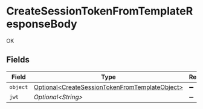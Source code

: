 # CreateSessionTokenFromTemplateResponseBody

OK


## Fields

| Field                                                                                                              | Type                                                                                                               | Required                                                                                                           | Description                                                                                                        |
| ------------------------------------------------------------------------------------------------------------------ | ------------------------------------------------------------------------------------------------------------------ | ------------------------------------------------------------------------------------------------------------------ | ------------------------------------------------------------------------------------------------------------------ |
| `object`                                                                                                           | [Optional\<CreateSessionTokenFromTemplateObject>](../../models/operations/CreateSessionTokenFromTemplateObject.md) | :heavy_minus_sign:                                                                                                 | N/A                                                                                                                |
| `jwt`                                                                                                              | *Optional\<String>*                                                                                                | :heavy_minus_sign:                                                                                                 | N/A                                                                                                                |